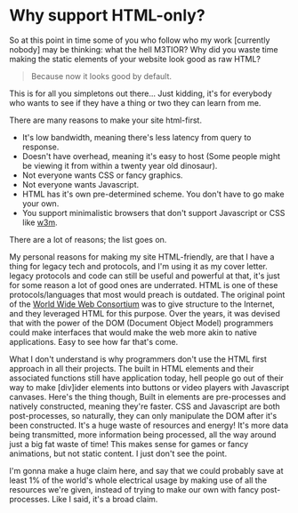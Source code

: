 # Why support HTML-only?

So at this point in time some of you who follow who my work [currently nobody] may be thinking: what the hell M3TIOR? Why did you waste time making the static elements of your website look good as raw HTML?

> Because now it looks good by default.

This is for all you simpletons out there... Just kidding, it's for everybody who wants to see if they have a thing or two they can learn from me.

There are many reasons to make your site html-first.

 * It's low bandwidth, meaning there's less latency from query to response.
 * Doesn't have overhead, meaning it's easy to host (Some people might be viewing it from within a twenty year old dinosaur).
 * Not everyone wants CSS or fancy graphics.
 * Not everyone wants Javascript.
 * HTML has it's own pre-determined scheme. You don't have to go make your own.
 * You support minimalistic browsers that don't support Javascript or CSS like [w3m](http://w3m.sourceforge.net/).

There are a lot of reasons; the list goes on.

My personal reasons for making my site HTML-friendly, are that I have a thing for legacy tech and protocols, and I'm using it as my cover letter. legacy protocols and code can still be useful and powerful at that, it's just for some reason a lot of good ones are underrated. HTML is one of these protocols/languages that most would preach is outdated. The original point of the [World Wide Web Consortium](https://www.w3.org/) was to give structure to the Internet, and they leveraged HTML for this purpose. Over the years, it was devised that with the power of the DOM (Document Object Model) programmers could make interfaces that would make the web more akin to native applications. Easy to see how far that's come.

What I don't understand is why programmers don't use the HTML first approach in all their projects. The built in HTML elements and their associated functions still have application today, hell people go out of their way to make [div]ider elements into buttons or video players with Javascript canvases. Here's the thing though, Built in elements are pre-processes and natively constructed, meaning they're faster. CSS and Javascript are both post-processes, so naturally, they can only manipulate the DOM after it's been constructed. It's a huge waste of resources and energy! It's more data being transmitted, more information being processed, all the way around just a big fat waste of time! This makes sense for games or fancy animations, but not static content. I just don't see the point.

I'm gonna make a huge claim here, and say that we could probably save at least 1% of the world's whole electrical usage by making use of all the resources we're given, instead of trying to make our own with fancy post-processes. Like I said, it's a broad claim.
